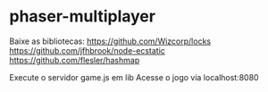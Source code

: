 # phaser-multiplayer

Baixe as bibliotecas:
https://github.com/Wizcorp/locks
https://github.com/jfhbrook/node-ecstatic
https://github.com/flesler/hashmap

Execute o servidor game.js em lib
Acesse o jogo via localhost:8080
